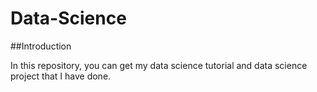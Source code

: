 # Data-Science

##Introduction

In this repository, you can get my data science tutorial and data science project that I have done.
